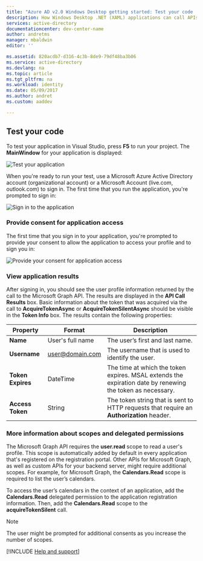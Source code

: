 ```yaml
---
title: "Azure AD v2.0 Windows Desktop getting started: Test your code | Microsoft Docs"
description: How Windows Desktop .NET (XAML) applications can call APIs that require access tokens by using Azure Active Directory v2.0 endpoint.
services: active-directory
documentationcenter: dev-center-name
author: andretms
manager: mbaldwin
editor: ''

ms.assetid: 820acdb7-d316-4c3b-8de9-79df48ba3b06
ms.service: active-directory
ms.devlang: na
ms.topic: article
ms.tgt_pltfrm: na
ms.workload: identity
ms.date: 05/09/2017
ms.author: andret
ms.custom: aaddev

---
```

## Test your code

To test your application in Visual Studio, press **F5** to run your project. The **MainWindow** for your application is displayed:

![Test your application](media/active-directory-mobileanddesktopapp-windowsdesktop-test/samplescreenshot.png)

When you're ready to run your test, use a Microsoft Azure Active Directory account (organizational account) or a Microsoft Account (live.com, outlook.com) to sign in. The first time that you run the application, you're prompted to sign in:

![Sign in to the application](media/active-directory-mobileanddesktopapp-windowsdesktop-test/signinscreenshot.png)

### Provide consent for application access
The first time that you sign in to your application, you're prompted to provide your consent to allow the application to access your profile and to sign you in: 

![Provide your consent for application access](media/active-directory-mobileanddesktopapp-windowsdesktop-test/consentscreen.png)

### View application results
After signing in, you should see the user profile information returned by the call to the Microsoft Graph API. The results are displayed in the **API Call Results** box. Basic information about the token that was acquired via the call to **AcquireTokenAsync** or **AcquireTokenSilentAsync** should be visible in the **Token Info** box. The results contain the following properties:

|Property  |Format  |Description |
|---------|---------|---------|
|**Name** |User's full name |The user’s first and last name.|
|**Username** |<span>user@domain.com</span> |The username that is used to identify the user.|
|**Token Expires** |DateTime |The time at which the token expires. MSAL extends the expiration date by renewing the token as necessary.|
|**Access Token** |String |The token string that is sent to HTTP requests that require an **Authorization** header.|

<!--start-collapse-->
### More information about scopes and delegated permissions

The Microsoft Graph API requires the **user.read** scope to read a user's profile. This scope is automatically added by default in every application that's registered on the registration portal. Other APIs for Microsoft Graph, as well as custom APIs for your backend server, might require additional scopes. For example, for Microsoft Graph, the **Calendars.Read** scope is required to list the user’s calendars.

To access the user’s calendars in the context of an application, add the **Calendars.Read** delegated permission to the application registration information. Then, add the **Calendars.Read** scope to the **acquireTokenSilent** call. 

>[!NOTE]
>The user might be prompted for additional consents as you increase the number of scopes.

<!--end-collapse-->

[!INCLUDE  [Help and support](../../../../includes/active-directory-develop-help-support-include.md)]